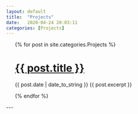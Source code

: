 ```yaml
---
layout: default
title:  "Projects"
date:   2020-04-24 20:03:11
categories: [Projects]
---
```



<!--{% for post in site.categories.Projects %}
 <li><span>{{ post.date | date_to_string }}</span> &nbsp; <a href="{{ post.url }}">{{ post.title }}</a></li>
{% endfor %}-->

<ul>
  {% for post in site.categories.Projects %}
    <h1><a href="{{ post.url }}">{{ post.title }}</a> </h1>
    <span>{{ post.date | date_to_string }}</span>
      {{ post.excerpt }}
   
  {% endfor %}
</ul>
---